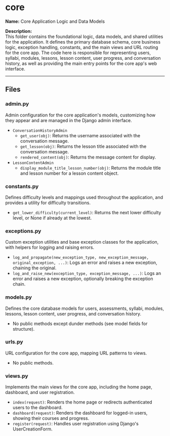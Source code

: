 # core

**Name:** Core Application Logic and Data Models

**Description:**  
This folder contains the foundational logic, data models, and shared utilities for the application. It defines the primary database schema, core business logic, exception handling, constants, and the main views and URL routing for the core app. The code here is responsible for representing users, syllabi, modules, lessons, lesson content, user progress, and conversation history, as well as providing the main entry points for the core app's web interface.

---

## Files

### admin.py
Admin configuration for the core application's models, customizing how they appear and are managed in the Django admin interface.
- `ConversationHistoryAdmin`
  - `get_user(obj)`: Returns the username associated with the conversation message.
  - `get_lesson(obj)`: Returns the lesson title associated with the conversation message.
  - `rendered_content(obj)`: Returns the message content for display.
- `LessonContentAdmin`
  - `display_module_title_lesson_number(obj)`: Returns the module title and lesson number for a lesson content object.

### constants.py
Defines difficulty levels and mappings used throughout the application, and provides a utility for difficulty transitions.
- `get_lower_difficulty(current_level)`: Returns the next lower difficulty level, or None if already at the lowest.

### exceptions.py
Custom exception utilities and base exception classes for the application, with helpers for logging and raising errors.
- `log_and_propagate(new_exception_type, new_exception_message, original_exception, ...)`: Logs an error and raises a new exception, chaining the original.
- `log_and_raise_new(exception_type, exception_message, ...)`: Logs an error and raises a new exception, optionally breaking the exception chain.

### models.py
Defines the core database models for users, assessments, syllabi, modules, lessons, lesson content, user progress, and conversation history.
- No public methods except dunder methods (see model fields for structure).

### urls.py
URL configuration for the core app, mapping URL patterns to views.
- No public methods.

### views.py
Implements the main views for the core app, including the home page, dashboard, and user registration.
- `index(request)`: Renders the home page or redirects authenticated users to the dashboard.
- `dashboard(request)`: Renders the dashboard for logged-in users, showing their courses and progress.
- `register(request)`: Handles user registration using Django's UserCreationForm.